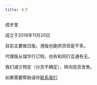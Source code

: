 ```yaml
---
title: 关于
---
```

<p>成步堂</p>
<p>成立于2018年11月20日</p>
<p>目前主要做日版，港版也能供货但是不多。</p>
<p>代理版从瑞华行订购，也有和同行互通有无。</p>
<p>我们减少预定（分货不确定），转向现货发售。</p>
<p>如果需要帮助请你<a href="https://chengbutang.com/contact/">联系我们</a></p>
